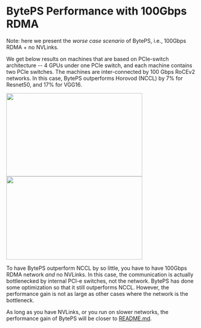 # BytePS Performance with 100Gbps RDMA

Note: here we present the *worse case scenario* of BytePS, i.e., 100Gbps RDMA + no NVLinks. 

We get below results on machines that are based on PCIe-switch architecture -- 4 GPUs under one PCIe switch, and each machine contains two PCIe switches.
The machines are inter-connected by 100 Gbps RoCEv2 networks.
In this case, BytePS outperforms Horovod (NCCL) by 7% for Resnet50, and 17% for VGG16. 

<img src="/docs/images/perf_rdma_vgg16.png" width="360" height="220"><img src="/docs/images/perf_rdma_resnet50.png" width="360" height="220">

To have BytePS outperform NCCL by so little, you have to have 100Gbps RDMA network *and* no NVLinks. In this case, the communication is actually bottlenecked by internal PCI-e switches, not the network. BytePS has done some optimization so that it still outperforms NCCL. However, the performance gain is not as large as other cases where the network is the bottleneck.

As long as you have NVLinks, or you run on slower networks, the performance gain of BytePS will be closer to [README.md](/README.md).
